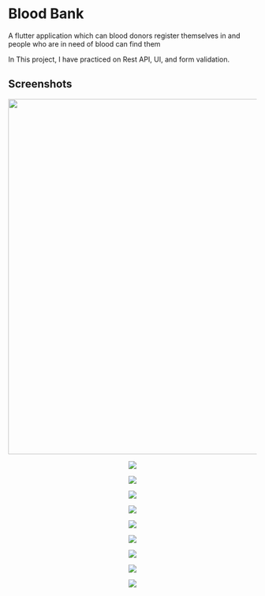 # Blood Bank

A flutter application which can blood donors register themselves in and people who are
in need of blood can find them

In This project, I have practiced on Rest API, UI, and form validation.

## Screenshots

<p align="center">
  <img src="repo_assets/pic1.gif" width="720px"/>
</p>

<p align="center">
  <img src="repo_assets/pic2.png"/>
</p>

<p align="center">
  <img src="repo_assets/pic3.png"/>
</p>

<p align="center">
  <img src="repo_assets/pic4.png"/>
</p>

<p align="center">
  <img src="repo_assets/pic5.png"/>
</p>

<p align="center">
  <img src="repo_assets/pic6.png"/>
</p>

<p align="center">
  <img src="repo_assets/pic7.png"/>
</p>

<p align="center">
  <img src="repo_assets/pic8.png"/>
</p>

<p align="center">
  <img src="repo_assets/pic9.png"/>
</p>  

<p align="center">
  <img src="repo_assets/pic10.png"/>
</p>
